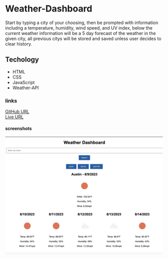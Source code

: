 # Weather-Dashboard
Start by typing a city of your choosing, then be prompted with information includng a temperature, humidity, wind speed, and UV index, below the current weather information will be a 5 day forecast of the weather in the given city, all previous citys will be stored and saved unless user decides to clear history.

## Techology 
* HTML
* CSS
* JavaScript
* Weather-API
### links
[GitHub URL](https://github.com/TylerFarrior91/Weather-Dashborad)\
[Live URL](file:///Users/tylerfarrior/Desktop/Weather%20APP/index.html)
#### screenshots
![screenshot](<images/Screenshot 2023-08-09 at 8.59.39 PM.png>)

